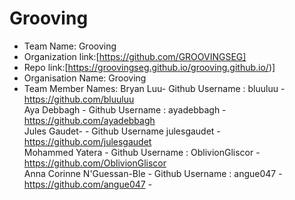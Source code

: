 Grooving
======
* Team Name: Grooving
* Organization link:[https://github.com/GROOVINGSEG]
* Repo link:[https://groovingseg.github.io/grooving.github.io/)]
* Organisation Name: Grooving
* Team Member Names:
Bryan Luu- Github Username : bluuluu - https://github.com/bluuluu <br />
Aya Debbagh - Github Username : ayadebbagh - https://github.com/ayadebbagh <br />
Jules Gaudet- - Github Username  julesgaudet - https://github.com/julesgaudet <br />
Mohammed Yatera - Github Username : OblivionGliscor - https://github.com/OblivionGliscor <br />
Anna Corinne N'Guessan-Ble - Github Username : angue047 - https://github.com/angue047 - <br />
